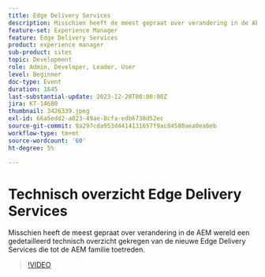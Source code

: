 ```yaml
---
title: Edge Delivery Services
description: Misschien heeft de meest gepraat over verandering in de AEM wereld een gedetailleerd technisch overzicht gekregen van de nieuwe Edge Delivery Services die tot de AEM familie toetreden.
feature-set: Experience Manager
feature: Edge Delivery Services
product: experience manager
sub-product: sites
topic: Development
role: Admin, Developer, Leader, User
level: Beginner
doc-type: Event
duration: 1645
last-substantial-update: 2023-12-20T00:00:00Z
jira: KT-14680
thumbnail: 3426339.jpeg
exl-id: 66a5edd2-a023-49ae-8cfa-edb6738d52ec
source-git-commit: 9a297cda953d4414131657f9ac84580aea0eabeb
workflow-type: tm+mt
source-wordcount: '60'
ht-degree: 5%

---
```


# Technisch overzicht Edge Delivery Services

Misschien heeft de meest gepraat over verandering in de AEM wereld een gedetailleerd technisch overzicht gekregen van de nieuwe Edge Delivery Services die tot de AEM familie toetreden.

>[!VIDEO](https://video.tv.adobe.com/v/3426339/?learn=on)
